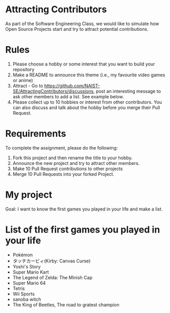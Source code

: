 # Attracting Contributors
As part of the Software Engineering Class, we would like to simulate how Open Source Projects start and try to attract potential contributions.

# Rules

1. Please choose a hobby or some interest that you want to build your repository
2. Make a README to announce this theme (i.e., my favourite video games or anime)
3. Attract - Go to https://github.com/NAIST-SE/AttractingContributors/discussions, post an interesting message to ask other members to add a list. See example below.
4. Please collect up to 10 hobbies or interest from other contributors. You can also discuss and talk about the hobby before you merge their Pull Request.

# Requirements
To complete the assignment, please do the following:
1. Fork this project and then rename the title to your hobby. 
2. Announce the new project and try to attract other members.
3. Make 10 Pull Request contributions to other projects
4. Merge 10 Pull Requests into your forked Project.

# My project
Goal: I want to know the first games you played in your life and make a list.

# List of the first games you played in your life
- Pokémon
- タッチカービィ(Kirby: Canvas Curse)
- Yoshi's Story
- Super Mario Kart
- The Legend of Zelda: The Minish Cap
- Super Mario 64
- Tetris
- Wii Sports
- sanoba witch
- The King of Beetles, The road to gratest champion
